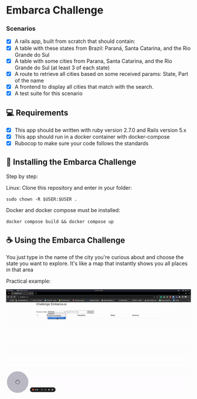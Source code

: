 # Embarca Challenge

### Scenarios

- [x] A rails app, built from scratch that should contain:
- [x] A table with these states from Brazil: Paraná, Santa Catarina, and the Rio Grande
      do Sul
- [x] A table with some cities from Parana, Santa Catarina, and the Rio Grande do Sul
      (at least 3 of each state)
- [x] A route to retrieve all cities based on some received params: State, Part of the name
- [x] A frontend to display all cities that match with the search.
- [x] A test suite for this scenario

## 💻 Requirements

- [x] This app should be written with ruby version 2.7.0 and Rails version 5.x
- [x] This app should run in a docker container with docker-compose
- [x] Rubocop to make sure your code follows the standards

## 🚀 Installing the Embarca Challenge

Step by step:

Linux:
Clone this repository and enter in your folder:

```
sudo chown -R $USER:$USER .
```

Docker and docker compose must be installed:

```
docker compose build && docker compose up
```

## ☕ Using the Embarca Challenge

You just type in the name of the city you're curious about and choose the state you want to explore. It's like a map that instantly shows you all places in that area

Practical example:

![Alt text](to_readme/exemple.gif)
